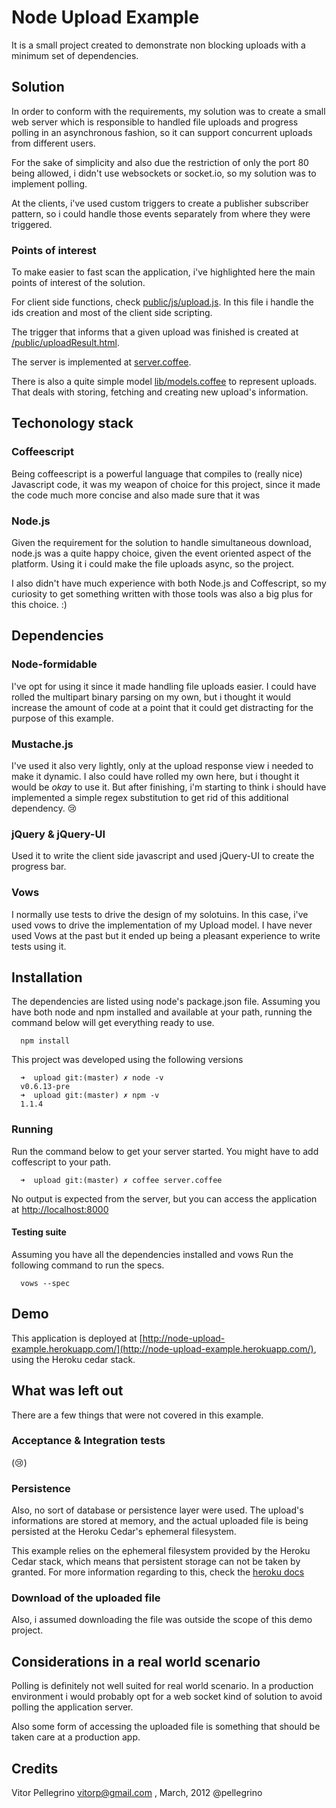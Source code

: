 # Node Upload Example 

It is a small project created to demonstrate non blocking uploads with a minimum set of dependencies. 

## Solution

In order to conform with the requirements, my solution was to create a small web server which is responsible to handled file uploads and progress polling in an asynchronous fashion, so it can support concurrent uploads from different users. 

For the sake of simplicity and also due the restriction of only the port 80 being allowed, i didn't use websockets or socket.io, so my solution was to implement polling. 

At the clients, i've used custom triggers to create a publisher subscriber pattern, so i could handle those events separately from where they were triggered.

### Points of interest 

To make easier to fast scan the application, i've highlighted here the main points of interest of the solution. 

For client side functions, check [public/js/upload.js](https://github.com/pellegrino/node-upload-example/blob/master/public/js/upload.js). In this file i handle the ids creation and most of the client side scripting. 

The trigger that informs that a given upload was finished is created at [/public/uploadResult.html](https://github.com/pellegrino/node-upload-example/blob/master/public/uploadResult.html). 

The server is implemented at [server.coffee](https://github.com/pellegrino/node-upload-example/blob/master/server.coffee).

There is also a quite simple model [lib/models.coffee](https://github.com/pellegrino/node-upload-example/blob/master/lib/models.coffee) to represent uploads. That deals with storing, fetching and creating new upload's information. 

## Techonology stack 

### Coffeescript

Being coffeescript is a powerful language that compiles to (really nice) Javascript code, it was my weapon of choice for this project, since it made the code much more concise and also made sure that it was 

###  Node.js

Given the requirement for the solution to handle simultaneous download, node.js was a quite happy choice, given the event oriented aspect of the platform. Using it i could make the file uploads async, so the project.

I also didn't have much experience with both Node.js and Coffescript, so my curiosity to get something written with those tools was also a big plus for this choice. :)


## Dependencies

### Node-formidable

I've opt for using it since it made handling file uploads easier. I could have rolled the multipart binary parsing on my own, but i thought it would increase the amount of code at a point that it could get distracting for the purpose of this example. 

### Mustache.js

I've used it also very lightly, only at the upload response view i needed to make it dynamic. I also could have rolled my own here, but i thought it would be *okay* to use it. But after finishing, i'm starting to think i should have implemented a simple regex substitution to get rid of this additional dependency. :cry:


### jQuery & jQuery-UI 

Used it to write the client side javascript and used jQuery-UI to create the progress bar. 

### Vows

I normally use tests to drive the design of my solotuins. In this case, i've used vows to drive the implementation of my Upload model. I have never used Vows at the past but it ended up being a pleasant experience to write tests using it. 

## Installation 

The dependencies are listed using node's package.json file. Assuming you have both node and npm installed and available at your path, running the command below will get everything ready to use. 

      npm install 

This project was developed using the following versions

      ➜  upload git:(master) ✗ node -v 
      v0.6.13-pre
      ➜  upload git:(master) ✗ npm -v 
      1.1.4


### Running

Run the command below to get your server started. You might have to add coffescript to your path.

      ➜  upload git:(master) ✗ coffee server.coffee

No output is expected from the server, but you can access the application at [http://localhost:8000](http://localhost:8000/)


#### Testing suite

Assuming you have all the dependencies installed and vows Run the following command to run the specs. 

      vows --spec

## Demo 

This application is deployed at [http://node-upload-example.herokuapp.com/](http://node-upload-example.herokuapp.com/), using the Heroku cedar stack. 
 
## What was left out

There are a few things that were not covered in this example.

### Acceptance & Integration tests  

(:cry:)

### Persistence 

Also, no sort of database or persistence layer were used. The upload's informations are stored at memory, and the actual uploaded file is being persisted at the Heroku Cedar's ephemeral filesystem.

This example relies on the ephemeral filesystem provided by the Heroku Cedar stack, which means that persistent storage can not be taken by granted. For more information regarding to this, check the [heroku docs](http://devcenter.heroku.com/articles/dyno-isolation#ephemeral_filesystem)

###  Download of the uploaded file

Also, i assumed downloading the file was outside the scope of this demo project.

## Considerations in a real world scenario

Polling is definitely not well suited for real world scenario. In a production environment i would probably opt for a web socket kind of solution to avoid polling the application server.

Also some form of accessing the uploaded file is something that should be taken care at a production app. 

## Credits

Vitor Pellegrino <vitorp@gmail.com> , March, 2012
@pellegrino

